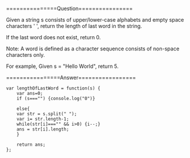 
===============Question================

Given a string s consists of upper/lower-case alphabets and empty space characters ' ', return the length of last word in the string.

If the last word does not exist, return 0.

Note: A word is defined as a character sequence consists of non-space characters only.

For example, 
Given s = "Hello World",
return 5.

================Answer=================

```
var lengthOfLastWord = function(s) {
    var ans=0;
    if (s==="") {console.log("0")}
    
    else{
    var str = s.split(" ");
    var i= str.length-1;
    while(str[i]==="" && i>0) {i--;}
    ans = str[i].length;
    }
    
    return ans;  
};
```